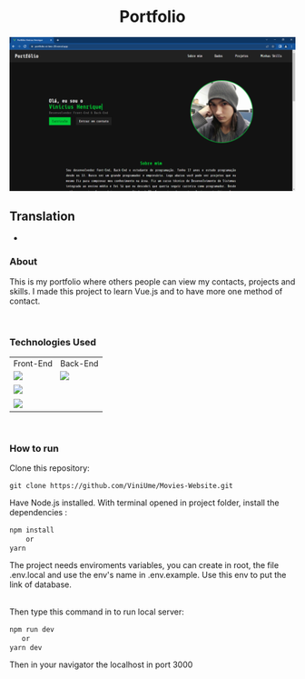 <div align="center">
  <h1>Portfolio</h1>
  <img src="https://github.com/ViniUme/assets/blob/master/portf%C3%B3lio.PNG">
</div>

## Translation
- []()

### About
This is my portfolio where others people can view my contacts, projects and skills. I made this project to learn Vue.js and to have more one method of contact.

<br>

### Technologies Used

<table>
  <tr>
    <td>Front-End</td>
    <td>Back-End</td>
  </tr>
  <tr>
    <td><img src="https://img.shields.io/badge/html5-%23E34F26.svg?style=for-the-badge&logo=html5&logoColor=white"></td>
    <td><img src="https://img.shields.io/badge/vercel-%23000000.svg?style=for-the-badge&logo=vercel&logoColor=white"></td>
  </tr>
  <tr>
    <td><img src="https://img.shields.io/badge/css3-%231572B6.svg?style=for-the-badge&logo=css3&logoColor=white"></td>
    <td></td>
  </tr>
  <tr>
    <td><img src="https://img.shields.io/badge/vuejs-%2335495e.svg?style=for-the-badge&logo=vuedotjs&logoColor=%234FC08D"></td>
    <td></td>
  </tr>
</table>

<br>

### How to run
Clone this repository:

    git clone https://github.com/ViniUme/Movies-Website.git
    
Have Node.js installed. With terminal opened in project folder, install the dependencies :

    npm install
        or
    yarn
    
The project needs enviroments variables, you can create in root, the file .env.local and use the env's name in .env.example. Use this env to put the link of database.

<br>
Then type this command in to run local server:

    npm run dev
       or
    yarn dev

Then in your navigator the localhost in port 3000
